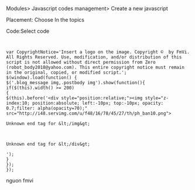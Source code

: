 Modules> Javascript codes management> Create a new javascript

Placement: Choose In the topics



Code:Select code

```


var CopyrightNotice='Insert a logo on the image. Copyright ©  by FmVi. All Rights Reserved. Use, modification, and/or distribution of this script is not allowed without direct permission from Zero (robot_body2018@yahoo.com). This entire copyright notice must remain in the original, copied, or modified script.';
$(window).load(function() {
$('.blog_message img,.postbody img').show(function(){
if($(this).width() >= 200)
{
$(this).before('<div style="position:relative;"><img style="z-index:10; position:absolute; left:-10px; top:-10px; opacity: 0.7;filter: alpha(opacity=70);" src="http://i48.servimg.com/u/f48/16/78/45/27/th/ph_ban10.png">

Unknown end tag for &lt;/img&gt;



Unknown end tag for &lt;/div&gt;

');
}
});
});
```


nguon fmvi